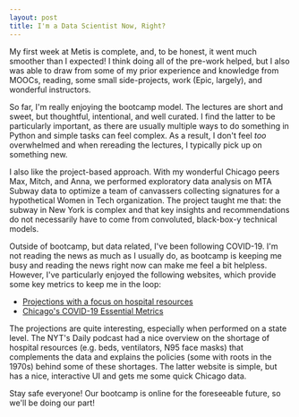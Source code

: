 ```yaml
---
layout: post
title: I'm a Data Scientist Now, Right?
---
```


My first week at Metis is complete, and, to be honest, it went much smoother than I expected! I think doing all of the pre-work helped, but I also was able to draw from some of my prior experience and knowledge from MOOCs, reading, some small side-projects, work (Epic, largely), and wonderful instructors.

So far, I'm really enjoying the bootcamp model. The lectures are short and sweet, but thoughtful, intentional, and well curated. I find the latter to be particularly important, as there are usually multiple ways to do something in Python and simple tasks can feel complex. As a result, I don't feel <em> too </em> overwhelmed and when rereading the lectures, I typically pick up on something new.

I also like the project-based approach. With my wonderful Chicago peers Max, Mitch, and Anna, we performed exploratory data analysis on MTA Subway data to optimize a team of canvassers collecting signatures for a hypothetical Women in Tech organization. The project taught me that: the subway in New York is complex and that key insights and recommendations do not necessarily have to come from convoluted, black-box-y technical models.

Outside of bootcamp, but data related, I've been following COVID-19. I'm not reading the news as much as I usually do, as bootcamp is keeping me busy and reading the news right now can make me feel a bit helpless. However, I've particularly enjoyed the following websites, which provide some key metrics to keep me in the loop:

* [Projections with a focus on hospital resources](https://covid19.healthdata.org/projections)
* [Chicago's COVID-19 Essential Metrics](https://chicagovirus.com/)

The projections are quite interesting, especially when performed on a state level. The NYT's Daily podcast had a nice overview on the shortage of hospital resources (e.g. beds, ventilators, N95 face masks) that complements the data and explains the policies (some with roots in the 1970s) behind some of these shortages. The latter website is simple, but has a nice, interactive UI and gets me some quick Chicago data.

Stay safe everyone! Our bootcamp is online for the foreseeable future, so we'll be doing our part!
